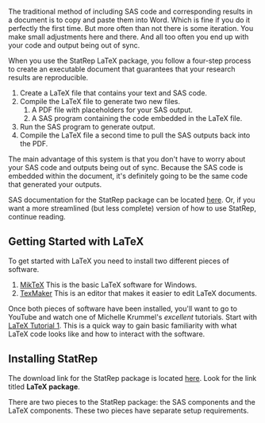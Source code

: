 The traditional method of including SAS code and corresponding results in a document is to copy and paste them into Word. Which is fine if you do it perfectly the first time. But more often than not there is some iteration. You make small adjustments here and there. And all too often you end up with your code and output being out of sync.

When you use the StatRep LaTeX package, you follow a four-step process to create an executable document that guarantees that your research results are reproducible.

1. Create a LaTeX file that contains your text and SAS code. 
1. Compile the LaTeX file to generate two new files. 
   1. A PDF file with placeholders for your SAS output.
   1. A SAS program containing the code embedded in the LaTeX file. 
1. Run the SAS program to generate output. 
1. Compile the LaTeX file a second time to pull the SAS outputs back into the PDF.

The main advantage of this system is that you don't have to worry about your SAS code and outputs being out of sync. Because the SAS code is embedded within the document, it's definitely going to be the same code that generated your outputs. 

SAS documentation for the StatRep package can be located [here](http://support.sas.com/rnd/app/papers/statrep.html). Or, if you want a more streamlined (but less complete) version of how to use StatRep, continue reading. 

## Getting Started with LaTeX

To get started with LaTeX you need to install two different pieces of software.

1. [MikTeX](https://miktex.org/download)
   This is the basic LaTeX software for Windows.
1. [TexMaker](http://www.xm1math.net/texmaker/download.html)
   This is an editor that makes it easier to edit LaTeX documents.

Once both pieces of software have been installed, you'll want to go to YouTube and watch one of Michelle Krummel's *excellent* tutorials. Start with [LaTeX Tutorial 1](https://www.youtube.com/watch?v=SoDv0qhyysQ). This is a quick way to gain basic familiarity with what LaTeX code looks like and how to interact with the software.

## Installing StatRep

The download link for the StatRep package is located [here](http://support.sas.com/rnd/app/papers/statrep.html). Look for the link titled **LaTeX package**.

There are two pieces to the StatRep package: the SAS components and the LaTeX components. These two pieces have separate setup requirements. 
